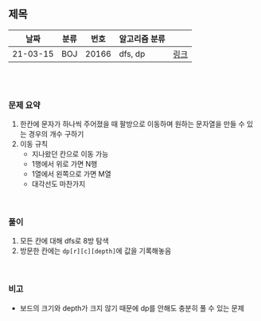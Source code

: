 ## 제목

| 날짜   | 분류 | 번호 | 알고리즘 분류 |                                          |
| ------ | ---- | ---- | ------------- | ---------------------------------------- |
| 21-03-15 |  BOJ   |  20166    |  dfs, dp  | [링크](https://www.acmicpc.net/problem/20166) |


<br/><br/>

### 문제 요약 

1. 한칸에 문자가 하나씩 주어졌을 때 팔방으로 이동하며 원하는 문자열을 만들 수 있는 경우의 개수 구하기
2. 이동 규칙
   - 지나왔던 칸으로 이동 가능 
   - 1행에서 위로 가면 N행
   - 1열에서 왼쪽으로 가면 M열
   - 대각선도 마찬가지


<br/>

### 풀이

1. 모든 칸에 대해 dfs로 8방 탐색
2. 방문한 칸에는 ```dp[r][c][depth]```에 값을 기록해놓음


<br/>

### 비고

- 보드의 크기와 depth가 크지 않기 때문에 dp를 안해도 충분히 풀 수 있는 문제 


<br/>
